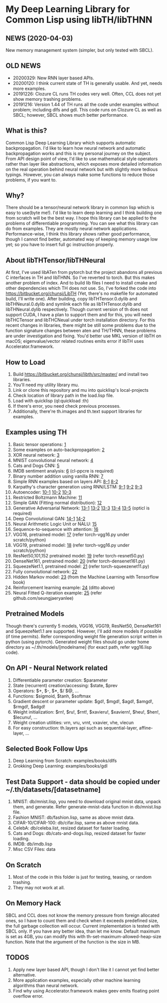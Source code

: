 # My Deep Learning Library for Common Lisp using libTH/libTHNN

## NEWS (2020-04-03)
  New memory management system (simpler, but only tested with SBCL).

## OLD NEWS
  * 20200329: New RNN layer based APIs.
  * 20200120: I think current state of TH is generally usable. And yet, needs more examples.
  * 20191226: Clozure CL runs TH codes very well. Often, CCL does not yet show memory trashing problems.
  * 20191216: Version 1.44 of TH runs all the code under examples without problem; including dlfs and gdl.
  This code runs on Clozure CL as well as SBCL; however, SBCL shows much better performance.

## What is this?
  Common Lisp Deep Learning Library which supports automatic backpropagation. I'd like to learn how
  neural network and automatic backpropagation works and this is my personal journey on the subject.
  From API design point of view, I'd like to use mathematical style operators rather than layer like
  abstractions, which exposes more detailed information on the real operation behind neural network
  but with slightly more tedious typings. However, you can always make some functions to reduce those
  problems, if you want to.

## Why?
  There should be a tensor/neural network library in common lisp which is easy to use(byte me!).
  I'd like to learn deep learning and I think building one from scratch will be the best way.
  I hope this library can be applied to the problems of differentiable programming. You can see
  what this library can do from examples. They are mostly neural network applications.
  Performance-wise, I think this library shows rather good performance, though I cannot find better,
  automated way of keeping memory usage low yet; so you have to insert full gc instruction properly.

## About libTHTensor/libTHNeural
  At first, I've used libATen from pytorch but the project abandons all previous C interfaces in TH
  and libTHNN. So I've reverted to torch. But this makes another problem of index. And to build lib
  files I need to install cmake and other dependencies which TH does not use. So, I've forked the
  code into https://bitbucket.org/chunsj/LibTH (Yet, there's no makefile for automated build, I'll
  write one). After building, copy libTHTensor.0.dylib and libTHNeural.0.dylib and symlink each file
  as libTHTensor.dylib and libTHNeural.dylib respectively.
  Though current version of th does not support CUDA, I have a plan to support them and for this, you
  will need libTHCTensor and libTHCNeual under torch installation directory.
  For this recent changes in libraries, there might be still some problems due to the function
  signature changes between aten and TH/THNN, these problems are under investigation and fixing.
  You'd better use MKL version of libTH on macOS; eigenvalue/vector related routines emits error
  if libTH uses Accelerator.framework.

## How to Load
  1. Build https://bitbucket.org/chunsj/libth/src/master/ and install two libraries.
  2. You'll need my utility library mu.
  3. Link or clone this repository and mu into quicklisp's local-projects
  4. Check location of library path in the load.lisp file.
  5. Load with quicklisp (ql:quickload :th)
  6. If there's error, you need check previous processes.
  7. Additionally, there're th.images and th.text support libraries for examples.

## Examples using TH
  1. Basic tensor operations: [1](examples/intro/tensor.lisp)
  2. Some examples on auto-backpropagation: [2](examples/intro/bp.lisp)
  3. XOR neural network: [3](examples/intro/simple/xor.lisp)
  4. MNIST convolutional neural network: [4](examples/simple/mnist.lisp)
  5. Cats and Dogs CNN: [5](examples/simple/catsdogs.lisp)
  6. IMDB sentiment analysis: [6](examples/etc/sentiment.lisp) (cl-ppcre is required)
  7. Binary number addition using vanilla RNN: [7](examples/binary-add/binadd.lisp)
  8. Simple RNN examples based on layers API: [8-1](examples/genchars/demo-genchars.lisp) [8-2](examples/genchars/demo-genchars2.lisp)
  9. Karpathy's character generation using RNN/LSTM: [9-1](examples/genchars/genchars.lisp) [9-2](examples/genchars/genchars-obama-lstm.lisp) [9-3](examples/genchars/genchars-obama-lstm2.lisp)
  10. Autoencoder: [10-1](examples/autoenc.lisp) [10-2](examples/autoencoder/vae.lisp) [10-3](examples/autoencoder/cae.lisp)
  11. Restricted Boltzmann Machine: [11](examples/etc/rbm.lisp)
  12. Simple GAN (Fitting normal distribution): [12](examples/gan/gan-simple.lisp)
  13. Generative Adversarial Network: [13-1](examples/gan/gan2.lisp) [13-2](examples/gan/lsgan.lisp) [13-3](examples/gan/cgan.lisp) [13-4](examples/gan/infogan.lisp) [13-5](examples/gan/wgan.lisp) (opticl is required)
  14. Deep Convolutional GAN: [14-1](examples/gan/dcgan.lisp) [14-2](examples/gan/dcgan-layers.lisp)
  15. Neural Arithmetic Logic Unit or NALU: [15](examples/nalu/nalu.lisp)
  16. Sequence-to-sequence with attention: [16](examples/seq2seq/eng-fra.lisp)
  17. VGG16, pretrained model: [17](examples/pretrained/vgg16.lisp) (refer torch-vgg16.py under scratch/python)
  18. VGG19, pretrained model: [18](examples/pretrained/vgg19.lisp) (refer torch-vgg16.py under scratch/python)
  19. ResNet50,101,152 pretrained model: [19](examples/pretrained/resnet50.lisp) (refer torch-resnet50.py)
  20. DenseNet161, pretrained model: [20](examples/pretrained/densenet161.lisp) (refer torch-densenet161.py)
  21. SqueezeNet1.1, pretrained model: [21](examples/pretrained/squeezenet11.lisp) (refer torch-squeezenet11.py)
  22. Fully convolutional network: [22](examples/pretrained/fcn.lisp)
  23. Hidden Markov model: [23](examples/etc/hmm.lisp) (from the Machine Learning with Tensorflow book)
  24. Reinforcement learning example: [24](examples/etc/rl.lisp) (ditto above)
  25. Neural Fitted Q-iteration example: [25](examples/etc/cartpole.lisp) (refer github.com/seungjaeryanlee)

## Pretrained Models
  Though there's currently 5 models, VGG16, VGG19, ResNet50, DenseNet161 and SqueezeNet1.1 are
  supported. However, I'll add more models if possible (if time permits). Refer corresponding
  weight file generation script written in python (using pytorch). Generated weight files should
  go under home directory as ~/.th/models/[modelname] (for exact path, refer vgg16.lisp code).

## On API - Neural Network related
  1. Differentiable parameter creation: $parameter
  2. State (recurrent) creation/accessing: $state, $prev
  3. Operators: $+, $-, $*, $/ $@, ...
  4. Functions: $sigmoid, $tanh, $softmax
  5. Gradient descent or parameter update: $gd!, $mgd!, $agd!, $amgd!, $rmgd!, $adgd!
  6. Weight initialization: $rn!, $ru!, $rnt!, $xavieru!, $xaviern!, $heu!, $hen!, $lecunu!, ...
  7. Weight creation utilities: vrn, vru, vrnt, vxavier, vhe, vlecun
  8. For easy construction: th.layers api such as sequential-layer, affine-layer, ...

## Selected Book Follow Ups
  1. Deep Learning from Scratch: examples/books/dlfs
  2. Grokking Deep Learning: examples/books/gdl

## Test Data Support - data should be copied under ~/.th/datasets/[datasetname]
  1. MNIST: db/mnist.lisp, you need to download original mnist data, unpack them, and generate.
            Refer generate-mnist-data function in db/mnist.lisp file.
  2. Fashion MNIST: db/fashion.lisp, same as above mnist data.
  3. CIFAR-10/CIFAR-100: db/cifar.lisp, same as above mnist data.
  4. CelebA: db/celeba.list, resized dataset for faster loading.
  5. Cats and Dogs: db/cats-and-dogs.lisp, resized dataset for faster loading.
  6. IMDB: db/imdb.lisp
  7. Misc CSV Files: data

## On Scratch
  1. Most of the code in this folder is just for testing, teasing, or random trashing.
  2. They may not work at all.

## On Memory Hack
  SBCL and CCL does not know the memory pressure from foreign allocated ones, so I have to count
  them and check when it exceeds predefined size, the full garbage collection will occur.
  Current implementation is tested with SBCL only. If you have any better idea, than let me know.
  Default maximum is set as 4GB, you can modify this with th-set-maximum-allowed-heap-size function.
  Note that the argument of the function is the size in MB.

## TODOS
  1. Apply new layer based API, though I don't like it I cannot yet find better alternative.
  2. More application examples, especially other machine learning algorithms than neural network.
  3. Find why using Accelerator.framework makes geev emits floating point overflow error.
